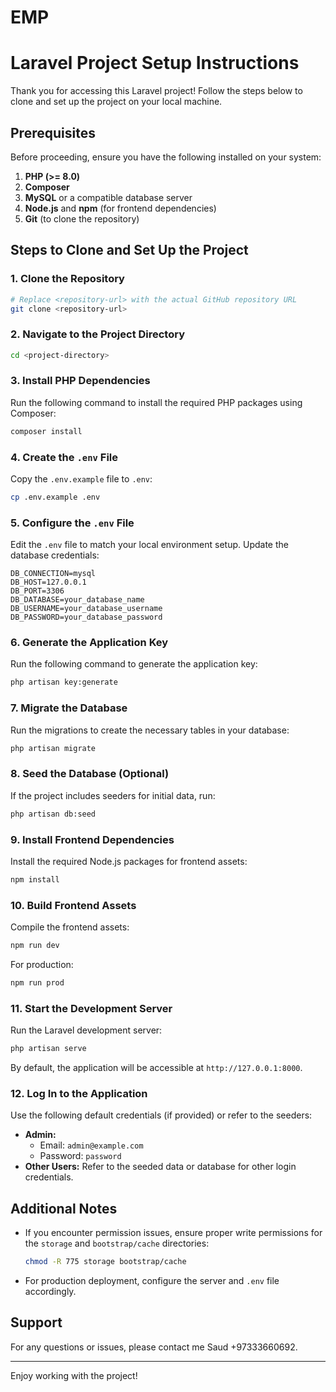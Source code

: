# EMP
# Laravel Project Setup Instructions

Thank you for accessing this Laravel project! Follow the steps below to clone and set up the project on your local machine.

## Prerequisites
Before proceeding, ensure you have the following installed on your system:

1. **PHP (>= 8.0)**
2. **Composer**
3. **MySQL** or a compatible database server
4. **Node.js** and **npm** (for frontend dependencies)
5. **Git** (to clone the repository)

## Steps to Clone and Set Up the Project

### 1. Clone the Repository
```bash
# Replace <repository-url> with the actual GitHub repository URL
git clone <repository-url>
```

### 2. Navigate to the Project Directory
```bash
cd <project-directory>
```

### 3. Install PHP Dependencies
Run the following command to install the required PHP packages using Composer:
```bash
composer install
```

### 4. Create the `.env` File
Copy the `.env.example` file to `.env`:
```bash
cp .env.example .env
```

### 5. Configure the `.env` File
Edit the `.env` file to match your local environment setup. Update the database credentials:
```dotenv
DB_CONNECTION=mysql
DB_HOST=127.0.0.1
DB_PORT=3306
DB_DATABASE=your_database_name
DB_USERNAME=your_database_username
DB_PASSWORD=your_database_password
```

### 6. Generate the Application Key
Run the following command to generate the application key:
```bash
php artisan key:generate
```

### 7. Migrate the Database
Run the migrations to create the necessary tables in your database:
```bash
php artisan migrate
```

### 8. Seed the Database (Optional)
If the project includes seeders for initial data, run:
```bash
php artisan db:seed
```

### 9. Install Frontend Dependencies
Install the required Node.js packages for frontend assets:
```bash
npm install
```

### 10. Build Frontend Assets
Compile the frontend assets:
```bash
npm run dev
```
For production:
```bash
npm run prod
```

### 11. Start the Development Server
Run the Laravel development server:
```bash
php artisan serve
```
By default, the application will be accessible at `http://127.0.0.1:8000`.

### 12. Log In to the Application
Use the following default credentials (if provided) or refer to the seeders:
- **Admin:**
  - Email: `admin@example.com`
  - Password: `password`
- **Other Users:** Refer to the seeded data or database for other login credentials.

## Additional Notes
- If you encounter permission issues, ensure proper write permissions for the `storage` and `bootstrap/cache` directories:
  ```bash
  chmod -R 775 storage bootstrap/cache
  ```

- For production deployment, configure the server and `.env` file accordingly.

## Support
For any questions or issues, please contact me Saud +97333660692.

---

Enjoy working with the project!
